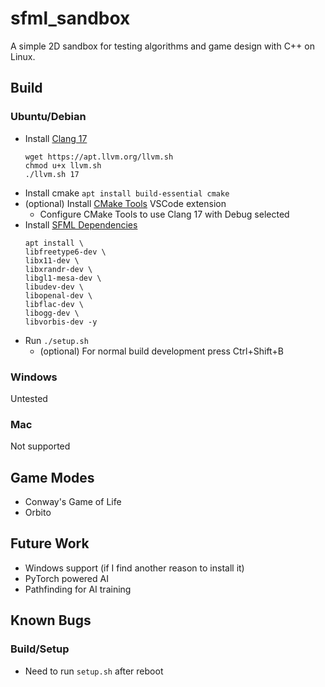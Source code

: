 # sfml_sandbox
A simple 2D sandbox for testing algorithms and game design with C++ on Linux.
## Build
### Ubuntu/Debian
 - Install [Clang 17](https://ubuntuhandbook.org/index.php/2023/09/how-to-install-clang-17-or-16-in-ubuntu-22-04-20-04/)
   ```
   wget https://apt.llvm.org/llvm.sh
   chmod u+x llvm.sh
   ./llvm.sh 17
   ```
 - Install cmake `apt install build-essential cmake`
 - (optional) Install [CMake Tools](https://marketplace.visualstudio.com/items?itemName=ms-vscode.cmake-tools) VSCode extension
   - Configure CMake Tools to use Clang 17 with Debug selected
 - Install [SFML Dependencies](https://www.sfml-dev.org/tutorials/2.6/compile-with-cmake.php)
    ```
    apt install \
    libfreetype6-dev \
    libx11-dev \
    libxrandr-dev \
    libgl1-mesa-dev \
    libudev-dev \
    libopenal-dev \
    libflac-dev \
    libogg-dev \
    libvorbis-dev -y
    ```
 - Run `./setup.sh`
   - (optional) For normal build development press Ctrl+Shift+B
### Windows
Untested
### Mac
Not supported
## Game Modes
 - Conway's Game of Life
 - Orbito
## Future Work
 - Windows support (if I find another reason to install it)
 - PyTorch powered AI
 - Pathfinding for AI training
## Known Bugs
### Build/Setup
 - Need to run `setup.sh` after reboot
